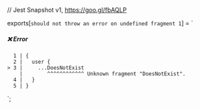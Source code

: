 // Jest Snapshot v1, https://goo.gl/fbAQLP

exports[`should not throw an error on undefined fragment 1`] = `
##### ❌ Error

      1 | {
      2 |   user {
    > 3 |     ...DoesNotExist
        |        ^^^^^^^^^^^^ Unknown fragment "DoesNotExist".
      4 |   }
      5 | }
`;
